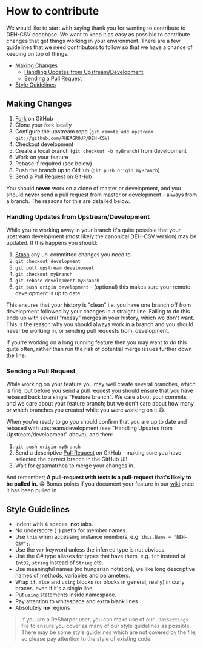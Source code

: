 # How to contribute

We would like to start with saying thank you for wanting to contribute to DEH-CSV codebase. We want to keep it as easy as possible to contribute changes that get things working in your environment. There are a few guidelines that we need contributors to follow so that we have a chance of keeping on top of things.

- [Making Changes](#making-changes)
  - [Handling Updates from Upstream/Development](#handling-updates-from-upstreamdevelopment)
  - [Sending a Pull Request](#sending-a-pull-request)
- [Style Guidelines](#style-guidelines)

## Making Changes

1. [Fork](http://help.github.com/forking/) on GitHub
1. Clone your fork locally
1. Configure the upstream repo (`git remote add upstream git://github.com/RHEAGROUP/DEH-CSV`) 
1. Checkout development
1. Create a local branch (`git checkout -b myBranch`) from development
1. Work on your feature
1. Rebase if required (see below)
1. Push the branch up to GitHub (`git push origin myBranch`)
1. Send a Pull Request on GitHub

You should **never** work on a clone of master or development, and you should **never** send a pull request from master or development - always from a branch. The reasons for this are detailed below.

### Handling Updates from Upstream/Development

While you're working away in your branch it's quite possible that your upstream development (most likely the canonical DEH-CSV version) may be updated. If this happens you should:

1. [Stash](http://git-scm.com/book/en/Git-Tools-Stashing) any un-committed changes you need to
1. `git checkout development`
1. `git pull upstream development`
1. `git checkout myBranch`
1. `git rebase development myBranch`
1. `git push origin development` - (optional) this makes sure your remote development is up to date

This ensures that your history is "clean" i.e. you have one branch off from development followed by your changes in a straight line. Failing to do this ends up with several "messy" merges in your history, which we don't want. This is the reason why you should always work in a branch and you should never be working in, or sending pull requests from, development.

If you're working on a long running feature then you may want to do this quite often, rather than run the risk of potential merge issues further down the line.

### Sending a Pull Request

While working on your feature you may well create several branches, which is fine, but before you send a pull request you should ensure that you have rebased back to a single "Feature branch". We care about your commits, and we care about your feature branch; but we don't care about how many or which branches you created while you were working on it :smile:.

When you're ready to go you should confirm that you are up to date and rebased with upstream/development (see "Handling Updates from Upstream/development" above), and then:

1. `git push origin myBranch`
1. Send a descriptive [Pull Request](https://help.github.com/articles/creating-a-pull-request/) on GitHub - making sure you have selected the correct branch in the GitHub UI!
1. Wait for @samatrhea to merge your changes in.

And remember; **A pull-request with tests is a pull-request that's likely to be pulled in.** :grin: Bonus points if you document your feature in our [wiki](https://github.com/RHEAGROUP/DEH-CSV/wiki) once it has been pulled in

## Style Guidelines

- Indent with 4 spaces, **not** tabs.
- No underscore (`_`) prefix for member names.
- Use `this` when accessing instance members, e.g. `this.Name = "DEH-CSV";`.
- Use the `var` keyword unless the inferred type is not obvious.
- Use the C# type aliases for types that have them, e.g. `int` instead of `Int32`, `string` instead of `String` etc.
- Use meaningful names (no hungarian notation), we like long descriptive names of methods, variables and parameters.
- Wrap `if`, `else` and `using` blocks (or blocks in general, really) in curly braces, even if it's a single line.
- Put `using` statements inside namespace.
- Pay attention to whitespace and extra blank lines
- Absolutely **no** regions

> If you are a ReSharper user, you can make use of our `.DotSettings` file to ensure you cover as many of our style guidelines as possible. There may be some style guidelines which are not covered by the file, so please pay attention to the style of existing code.
